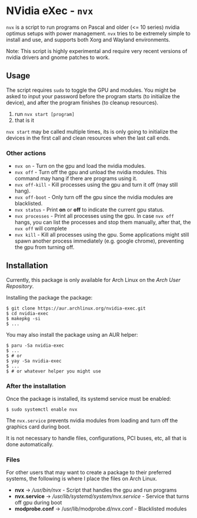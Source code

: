 # NVidia eXec - `nvx`

`nvx` is a script to run programs on Pascal and older (<= 10 series) nvidia optimus setups with power management. `nvx`
tries to be extremely simple to install and use, and supports both Xorg and Wayland environments.

Note: This script is highly experimental and require very recent versions of nvidia drivers and gnome patches to work.

## Usage

The script requires `sudo` to toggle the GPU and modules. You might be asked to input your password before the program
starts (to initialize the device), and after the program finishes (to cleanup resources).

1. run `nvx start [program]`
2. that is it

`nvx start` may be called multiple times, its is only going to initialize the devices in the first call and clean
resources when the last call ends.

### Other actions

-   `nvx on` - Turn on the gpu and load the nvidia modules.
-   `nvx off` - Turn off the gpu and unload the nvidia modules. This command may hang if there are programs using it.
-   `nvx off-kill` - Kill processes using the gpu and turn it off (may still hang).
-   `nvx off-boot` - Only turn off the gpu since the nvidia modules are blacklisted.
-   `nvx status` - Print **on** or **off** to indicate the current gpu status.
-   `nvx processes` - Print all processes using the gpu. In case `nvx off` hangs, you can list the processes and stop
    them manually, after that, the `nvx off` will complete
-   `nvx kill` - Kill all processes using the gpu. Some applications might still spawn another process immediately (e.g.
    google chrome), preventing the gpu from turning off.

## Installation

Currently, this package is only available for Arch Linux on the _Arch User Repository_.

Installing the package the package:

```shell
$ git clone https://aur.archlinux.org/nvidia-exec.git
$ cd nvidia-exec
$ makepkg -si
$ ...
```

You may also install the package using an AUR helper:

```shell
$ paru -Sa nvidia-exec
$ ...
$ # or
$ yay -Sa nvidia-exec
$ ...
$ # or whatever helper you might use
```

### After the installation

Once the package is installed, its systemd service must be enabled:

```
$ sudo systemctl enable nvx
```

The `nvx.service` prevents nvidia modules from loading and turn off the graphics card during boot.

It is not necessary to handle files, configurations, PCI buses, etc, all that is done automatically.

### Files

For other users that may want to create a package to their preferred systems, the following is where I place the files
on Arch Linux.

-   **nvx** -> _/usr/bin/nvx_ - Script that handles the gpu and run programs
-   **nvx.service** -> _/usr/lib/systemd/system/nvx.service_ - Service that turns off gpu during boot
-   **modprobe.conf** -> /usr/lib/modprobe.d/nvx.conf - Blacklisted modules

